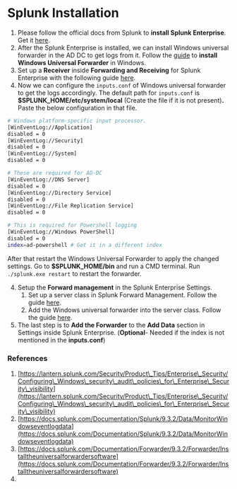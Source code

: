 # Splunk Installation

1. Please follow the official docs from Splunk to **install Splunk Enterprise**. Get it [here](https://docs.splunk.com/Documentation/Splunk/latest/Installation/InstallonLinux).
2. After the Splunk Enterprise is installed, we can install Windows universal forwarder in the AD DC to get logs from it. Follow the [guide](https://docs.splunk.com/Documentation/Forwarder/9.3.2/Forwarder/InstallaWindowsuniversalforwarderfromaninstaller) to **install Windows Universal Forwarder** in Windows.
3. Set up a **Receiver** inside **Forwarding and Receiving** for Splunk Enterprise with the following guide [here](https://docs.splunk.com/Documentation/Forwarder/8.2.6/Forwarder/Enableareceiver).
4. Now we can configure the `inputs.conf` of Windows universal forwarder to get the logs accordingly. The default path for `inputs.conf` is **$SPLUNK\_HOME/etc/system/local** (Create the file if it is not present)**.** Paste the below configuration in that file.

```bash
# Windows platform-specific input processor.
[WinEventLog://Application]
disabled = 0 
[WinEventLog://Security]
disabled = 0 
[WinEventLog://System]
disabled = 0 

# These are required for AD-DC
[WinEventLog://DNS Server]
disabled = 0
[WinEventLog://Directory Service]
disabled = 0
[WinEventLog://File Replication Service]
disabled = 0

# This is required for Powershell logging
[WinEventLog://Windows PowerShell]
disabled = 0
index=ad-powershell # Get it in a different index
```

After that restart the Windows Universal Forwarder to apply the changed settings. Go to **$SPLUNK\_HOME/bin** and run a CMD terminal. Run `./splunk.exe restart` to restart the forwarder.

4. Setup the **Forward management** in the Splunk Enterprise Settings.
   1. Set up a server class in Splunk Forward Management. Follow the guide [here](https://docs.splunk.com/Documentation/MSExchange/4.0.4/DeployMSX/Setupadeploymentserver).
   2. Add the Windows universal forwarder into the server class. Follow the guide [here](https://docs.splunk.com/Documentation/MSExchange/4.0.4/DeployMSX/Addtheuniversalforwardertotheserverclass).
5. The last step is to **Add the Forwarder** to the **Add Data** section in Settings inside Splunk Enterprise. (**Optional**- Needed if the index is not mentioned in the **inputs.conf**)

### References

1. [https://lantern.splunk.com/Security/Product\_Tips/Enterprise\_Security/Configuring\_Windows\_security\_audit\_policies\_for\_Enterprise\_Security\_visibility](https://lantern.splunk.com/Security/Product\_Tips/Enterprise\_Security/Configuring\_Windows\_security\_audit\_policies\_for\_Enterprise\_Security\_visibility)
2. [https://docs.splunk.com/Documentation/Splunk/9.3.2/Data/MonitorWindowseventlogdata](https://docs.splunk.com/Documentation/Splunk/9.3.2/Data/MonitorWindowseventlogdata)
3. [https://docs.splunk.com/Documentation/Forwarder/9.3.2/Forwarder/Installtheuniversalforwardersoftware](https://docs.splunk.com/Documentation/Forwarder/9.3.2/Forwarder/Installtheuniversalforwardersoftware)
4.
